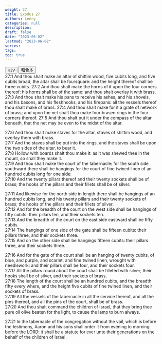 ```yaml
---
weight: 27
title: Exodus 27
authors: Lenny
categories: null
description: 
draft: false
date: "2023-06-02"
lastmod: "2023-06-02"
series: 
tags: 
toc: true
---
```


<!--more-->

<!-- Tab links -->
<div class="tab">
  <button class="tablinks active" onclick="tablabel(event, 'english')">KJV</button>
  <button class="tablinks" onclick="tablabel(event, 'chinese')">和合本</button>
  
</div>

<!-- Tab content -->
<div id="english" class="tabcontent" style="display:block">
27:1 And thou shalt make an altar of shittim wood, five cubits long, and five cubits broad; the altar shall be foursquare: and the height thereof shall be three cubits.  
27:2 And thou shalt make the horns of it upon the four corners thereof: his horns shall be of the same: and thou shalt overlay it with brass.  
27:3 And thou shalt make his pans to receive his ashes, and his shovels, and his basons, and his fleshhooks, and his firepans: all the vessels thereof thou shalt make of brass.  
27:4 And thou shalt make for it a grate of network of brass; and upon the net shalt thou make four brasen rings in the four corners thereof.  
27:5 And thou shalt put it under the compass of the altar beneath, that the net may be even to the midst of the altar.  

27:6 And thou shalt make staves for the altar, staves of shittim wood, and overlay them with brass.  
27:7 And the staves shall be put into the rings, and the staves shall be upon the two sides of the altar, to bear it.  
27:8 Hollow with boards shalt thou make it: as it was shewed thee in the mount, so shall they make it.  
27:9 And thou shalt make the court of the tabernacle: for the south side southward there shall be hangings for the court of fine twined linen of an hundred cubits long for one side:  
27:10 And the twenty pillars thereof and their twenty sockets shall be of brass; the hooks of the pillars and their fillets shall be of silver.  

27:11 And likewise for the north side in length there shall be hangings of an hundred cubits long, and his twenty pillars and their twenty sockets of brass; the hooks of the pillars and their fillets of silver.  
27:12 And for the breadth of the court on the west side shall be hangings of fifty cubits: their pillars ten, and their sockets ten.  
27:13 And the breadth of the court on the east side eastward shall be fifty cubits.  
27:14 The hangings of one side of the gate shall be fifteen cubits: their pillars three, and their sockets three.  
27:15 And on the other side shall be hangings fifteen cubits: their pillars three, and their sockets three.  

27:16 And for the gate of the court shall be an hanging of twenty cubits, of blue, and purple, and scarlet, and fine twined linen, wrought with needlework: and their pillars shall be four, and their sockets four.  
27:17 All the pillars round about the court shall be filleted with silver; their hooks shall be of silver, and their sockets of brass.  
27:18 The length of the court shall be an hundred cubits, and the breadth fifty every where, and the height five cubits of fine twined linen, and their sockets of brass.  
27:19 All the vessels of the tabernacle in all the service thereof, and all the pins thereof, and all the pins of the court, shall be of brass.  
27:20 And thou shalt command the children of Israel, that they bring thee pure oil olive beaten for the light, to cause the lamp to burn always.  

27:21 In the tabernacle of the congregation without the vail, which is before the testimony, Aaron and his sons shall order it from evening to morning before the LORD: it shall be a statute for ever unto their generations on the behalf of the children of Israel.  
</div>


<div id="chinese" class="tabcontent">

</div>


